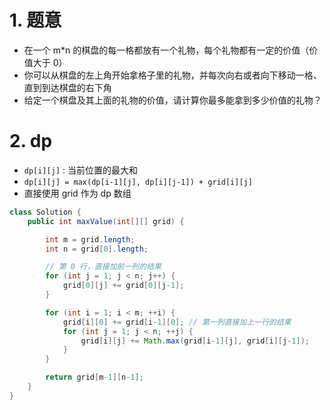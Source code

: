 

# 1. 题意

- 在一个 m*n 的棋盘的每一格都放有一个礼物，每个礼物都有一定的价值（价值大于 0）
- 你可以从棋盘的左上角开始拿格子里的礼物，并每次向右或者向下移动一格、直到到达棋盘的右下角
- 给定一个棋盘及其上面的礼物的价值，请计算你最多能拿到多少价值的礼物？


# 2. dp

- `dp[i][j]` : 当前位置的最大和
- `dp[i][j] = max(dp[i-1][j], dp[i][j-1]) + grid[i][j]`
- 直接使用 grid 作为 dp 数组

```java
class Solution {
    public int maxValue(int[][] grid) {

        int m = grid.length;
        int n = grid[0].length;

        // 第 0 行，直接加前一列的结果
        for (int j = 1; j < n; j++) {
            grid[0][j] += grid[0][j-1];
        }

        for (int i = 1; i < m; ++i) {
            grid[i][0] += grid[i-1][0]; // 第一列直接加上一行的结果
            for (int j = 1; j < n; ++j) {
                grid[i][j] += Math.max(grid[i-1][j], grid[i][j-1]);
            }
        }

        return grid[m-1][n-1];
    }
}
```
